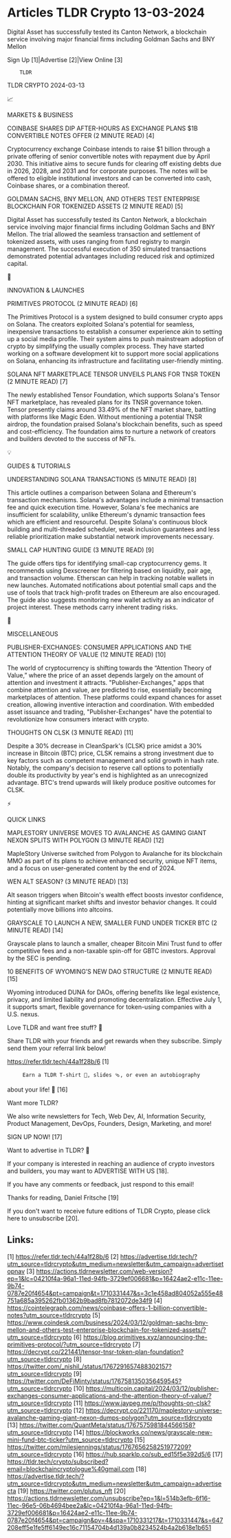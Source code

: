 # Articles TLDR Crypto 13-03-2024

Digital Asset has successfully tested its Canton Network, a blockchain
service involving major financial firms including Goldman Sachs and
BNY Mellon  

 Sign Up [1]|Advertise [2]|View Online [3] 

		TLDR 

TLDR CRYPTO 2024-03-13

📈 

MARKETS & BUSINESS

 COINBASE SHARES DIP AFTER-HOURS AS EXCHANGE PLANS $1B CONVERTIBLE
NOTES OFFER (2 MINUTE READ) [4] 

 Cryptocurrency exchange Coinbase intends to raise $1 billion through
a private offering of senior convertible notes with repayment due by
April 2030. This initiative aims to secure funds for clearing off
existing debts due in 2026, 2028, and 2031 and for corporate purposes.
The notes will be offered to eligible institutional investors and can
be converted into cash, Coinbase shares, or a combination thereof. 

 GOLDMAN SACHS, BNY MELLON, AND OTHERS TEST ENTERPRISE BLOCKCHAIN FOR
TOKENIZED ASSETS (2 MINUTE READ) [5] 

 Digital Asset has successfully tested its Canton Network, a
blockchain service involving major financial firms including Goldman
Sachs and BNY Mellon. The trial allowed the seamless transaction and
settlement of tokenized assets, with uses ranging from fund registry
to margin management. The successful execution of 350 simulated
transactions demonstrated potential advantages including reduced risk
and optimized capital. 

🚀 

INNOVATION & LAUNCHES

 PRIMITIVES PROTOCOL (2 MINUTE READ) [6] 

 The Primitives Protocol is a system designed to build consumer crypto
apps on Solana. The creators exploited Solana's potential for
seamless, inexpensive transactions to establish a consumer experience
akin to setting up a social media profile. Their system aims to push
mainstream adoption of crypto by simplifying the usually complex
process. They have started working on a software development kit to
support more social applications on Solana, enhancing its
infrastructure and facilitating user-friendly minting. 

 SOLANA NFT MARKETPLACE TENSOR UNVEILS PLANS FOR TNSR TOKEN (2 MINUTE
READ) [7] 

 The newly established Tensor Foundation, which supports Solana's
Tensor NFT marketplace, has revealed plans for its TNSR governance
token. Tensor presently claims around 33.49% of the NFT market share,
battling with platforms like Magic Eden. Without mentioning a
potential TNSR airdrop, the foundation praised Solana's blockchain
benefits, such as speed and cost-efficiency. The foundation aims to
nurture a network of creators and builders devoted to the success of
NFTs. 

💡 

GUIDES & TUTORIALS

 UNDERSTANDING SOLANA TRANSACTIONS (5 MINUTE READ) [8] 

 This article outlines a comparison between Solana and Ethereum's
transaction mechanisms. Solana's advantages include a minimal
transaction fee and quick execution time. However, Solana's fee
mechanics are insufficient for scalability, unlike Ethereum's dynamic
transaction fees which are efficient and resourceful. Despite Solana's
continuous block building and multi-threaded scheduler, weak inclusion
guarantees and less reliable prioritization make substantial network
improvements necessary. 

 SMALL CAP HUNTING GUIDE (3 MINUTE READ) [9] 

 The guide offers tips for identifying small-cap cryptocurrency gems.
It recommends using Dexscreener for filtering based on liquidity, pair
age, and transaction volume. Etherscan can help in tracking notable
wallets in new launches. Automated notifications about potential small
caps and the use of tools that track high-profit trades on Ethereum
are also encouraged. The guide also suggests monitoring new wallet
activity as an indicator of project interest. These methods carry
inherent trading risks. 

🦄 

MISCELLANEOUS

 PUBLISHER-EXCHANGES: CONSUMER APPLICATIONS AND THE ATTENTION THEORY
OF VALUE (12 MINUTE READ) [10] 

 The world of cryptocurrency is shifting towards the “Attention
Theory of Value,” where the price of an asset depends largely on the
amount of attention and investment it attracts. "Publisher-Exchanges,"
apps that combine attention and value, are predicted to rise,
essentially becoming marketplaces of attention. These platforms could
expand chances for asset creation, allowing inventive interaction and
coordination. With embedded asset issuance and trading,
"Publisher-Exchanges" have the potential to revolutionize how
consumers interact with crypto. 

 THOUGHTS ON CLSK (3 MINUTE READ) [11] 

 Despite a 30% decrease in CleanSpark's (CLSK) price amidst a 30%
increase in Bitcoin (BTC) price, CLSK remains a strong investment due
to key factors such as competent management and solid growth in hash
rate. Notably, the company's decision to reserve call options to
potentially double its productivity by year's end is highlighted as an
unrecognized advantage. BTC's trend upwards will likely produce
positive outcomes for CLSK. 

⚡ 

QUICK LINKS

 MAPLESTORY UNIVERSE MOVES TO AVALANCHE AS GAMING GIANT NEXON SPLITS
WITH POLYGON (3 MINUTE READ) [12] 

 MapleStory Universe switched from Polygon to Avalanche for its
blockchain MMO as part of its plans to achieve enhanced security,
unique NFT items, and a focus on user-generated content by the end of
2024. 

 WEN ALT SEASON? (3 MINUTE READ) [13] 

 Alt season triggers when Bitcoin's wealth effect boosts investor
confidence, hinting at significant market shifts and investor behavior
changes. It could potentially move billions into altcoins. 

 GRAYSCALE TO LAUNCH A NEW, SMALLER FUND UNDER TICKER BTC (2 MINUTE
READ) [14] 

 Grayscale plans to launch a smaller, cheaper Bitcoin Mini Trust fund
to offer competitive fees and a non-taxable spin-off for GBTC
investors. Approval by the SEC is pending. 

 10 BENEFITS OF WYOMING’S NEW DAO STRUCTURE (2 MINUTE READ) [15] 

 Wyoming introduced DUNA for DAOs, offering benefits like legal
existence, privacy, and limited liability and promoting
decentralization. Effective July 1, it supports smart, flexible
governance for token-using companies with a U.S. nexus. 

Love TLDR and want free stuff? 🎁

 Share TLDR with your friends and get rewards when they subscribe.
Simply send them your referral link below! 

 https://refer.tldr.tech/44a1f28b/6 [1] 

		 Earn a TLDR T-shirt 👕, slides 🩴, or even an autobiography
about your life! 🤯 [16] 

Want more TLDR?

 We also write newsletters for Tech, Web Dev, AI, Information
Security, Product Management, DevOps, Founders, Design, Marketing, and
more! 

SIGN UP NOW! [17] 

Want to advertise in TLDR? 📰

 If your company is interested in reaching an audience of crypto
investors and builders, you may want to ADVERTISE WITH US [18]. 

 If you have any comments or feedback, just respond to this email! 

Thanks for reading, 
Daniel Fritsche [19] 

If you don't want to receive future editions of TLDR Crypto,
please click here to unsubscribe [20]. 

 

Links:
------
[1] https://refer.tldr.tech/44a1f28b/6
[2] https://advertise.tldr.tech/?utm_source=tldrcrypto&utm_medium=newsletter&utm_campaign=advertisetopnav
[3] https://actions.tldrnewsletter.com/web-version?ep=1&lc=04210f4a-96a1-11ed-94fb-3729ef006681&p=16424ae2-e11c-11ee-9b74-0787e20f4654&pt=campaign&t=1710331447&s=3c1e458ad804052a555e48751a685a395262fb01362b9bad8fb7812072de34f9
[4] https://cointelegraph.com/news/coinbase-offers-1-billion-convertible-notes?utm_source=tldrcrypto
[5] https://www.coindesk.com/business/2024/03/12/goldman-sachs-bny-mellon-and-others-test-enterprise-blockchain-for-tokenized-assets/?utm_source=tldrcrypto
[6] https://blog.primitives.xyz/announcing-the-primitives-protocol/?utm_source=tldrcrypto
[7] https://decrypt.co/221441/tensor-tnsr-token-plan-foundation?utm_source=tldrcrypto
[8] https://twitter.com/_nishil_/status/1767291657488302157?utm_source=tldrcrypto
[9] https://twitter.com/DeFiMinty/status/1767581350356459545?utm_source=tldrcrypto
[10] https://multicoin.capital/2024/03/12/publisher-exchanges-consumer-applications-and-the-attention-theory-of-value/?utm_source=tldrcrypto
[11] https://www.jaypeg.me/p/thoughts-on-clsk?utm_source=tldrcrypto
[12] https://decrypt.co/221170/maplestory-universe-avalanche-gaming-giant-nexon-dumps-polygon?utm_source=tldrcrypto
[13] https://twitter.com/QuantMeta/status/1767575981844566158?utm_source=tldrcrypto
[14] https://blockworks.co/news/grayscale-new-mini-fund-btc-ticker?utm_source=tldrcrypto
[15] https://twitter.com/milesjennings/status/1767656258251977209?utm_source=tldrcrypto
[16] https://hub.sparklp.co/sub_ed15f5e392d5/6
[17] https://tldr.tech/crypto/subscribed?email=blockchaincryptologue%40gmail.com
[18] https://advertise.tldr.tech/?utm_source=tldrcrypto&utm_medium=newsletter&utm_campaign=advertisecta
[19] https://twitter.com/plutus_nft
[20] https://actions.tldrnewsletter.com/unsubscribe?ep=1&l=514b3efb-6f16-11ec-96e5-06b4694bee2a&lc=04210f4a-96a1-11ed-94fb-3729ef006681&p=16424ae2-e11c-11ee-9b74-0787e20f4654&pt=campaign&pv=4&spa=1710331217&t=1710331447&s=647208eff5e1fe5ff6149ec16c71154704b4d139a0b8234524b4a2b618e1b651
